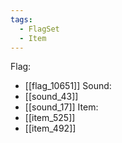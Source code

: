 ```yaml
---
tags:
  - FlagSet
  - Item
---
```

Flag:
- [[flag_10651]]
Sound:
- [[sound_43]]
- [[sound_17]]
Item:
- [[item_525]]
- [[item_492]]
